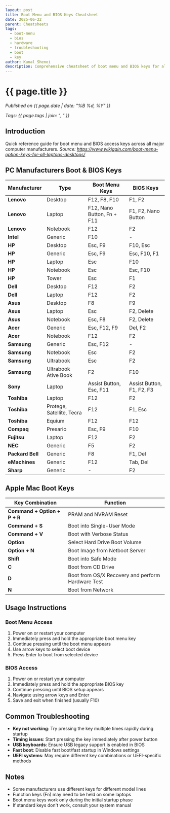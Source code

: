 ```yaml
---
layout: post
title: Boot Menu and BIOS Keys Cheatsheet
date: 2025-06-22
parent: Cheatsheets
tags:
  - boot-menu
  - bios
  - hardware
  - troubleshooting
  - boot
  - key
author: Kunal Shenoi
description: Comprehensive cheatsheet of boot menu and BIOS keys for all major computer manufacturers
---
```


# {{ page.title }}

_Published on {{ page.date | date: "%B %d, %Y" }}_

_Tags: {{ page.tags | join: ", " }}_

## Introduction

Quick reference guide for boot menu and BIOS access keys across all major computer manufacturers. 
*Source: https://www.wikigain.com/boot-menu-option-keys-for-all-laptops-desktops/*

## PC Manufacturers Boot & BIOS Keys

|Manufacturer|Type|Boot Menu Keys|BIOS Keys|
|---|---|---|---|
|**Lenovo**|Desktop|F12, F8, F10|F1, F2|
|**Lenovo**|Laptop|F12, Nano Button, Fn + F11|F1, F2, Nano Button|
|**Lenovo**|Notebook|F12|F2|
|**Intel**|Generic|F10|-|
|**HP**|Desktop|Esc, F9|F10, Esc|
|**HP**|Generic|Esc, F9|Esc, F10, F1|
|**HP**|Laptop|Esc|F10|
|**HP**|Notebook|Esc|Esc, F10|
|**HP**|Tower|Esc|F1|
|**Dell**|Desktop|F12|F2|
|**Dell**|Laptop|F12|F2|
|**Asus**|Desktop|F8|F9|
|**Asus**|Laptop|Esc|F2, Delete|
|**Asus**|Notebook|Esc, F8|F2, Delete|
|**Acer**|Generic|Esc, F12, F9|Del, F2|
|**Acer**|Notebook|F12|F2|
|**Samsung**|Generic|Esc, F12|-|
|**Samsung**|Notebook|Esc|F2|
|**Samsung**|Ultrabook|Esc|F2|
|**Samsung**|Ultrabook Ative Book|F2|F10|
|**Sony**|Laptop|Assist Button, Esc, F11|Assist Button, F1, F2, F3|
|**Toshiba**|Laptop|F12|F2|
|**Toshiba**|Protege, Satellite, Tecra|F12|F1, Esc|
|**Toshiba**|Equium|F12|F12|
|**Compaq**|Presario|Esc, F9|F10|
|**Fujitsu**|Laptop|F12|F2|
|**NEC**|Generic|F5|F2|
|**Packard Bell**|Generic|F8|F1, Del|
|**eMachines**|Generic|F12|Tab, Del|
|**Sharp**|Generic|-|F2|

## Apple Mac Boot Keys

|Key Combination|Function|
|---|---|
|**Command + Option + P + R**|PRAM and NVRAM Reset|
|**Command + S**|Boot into Single-User Mode|
|**Command + V**|Boot with Verbose Status|
|**Option**|Select Hard Drive Boot Volume|
|**Option + N**|Boot Image from Netboot Server|
|**Shift**|Boot into Safe Mode|
|**C**|Boot from CD Drive|
|**D**|Boot from OS/X Recovery and perform Hardware Test|
|**N**|Boot from Network|

## Usage Instructions

### Boot Menu Access

1. Power on or restart your computer
2. Immediately press and hold the appropriate boot menu key
3. Continue pressing until the boot menu appears
4. Use arrow keys to select boot device
5. Press Enter to boot from selected device

### BIOS Access

1. Power on or restart your computer
2. Immediately press and hold the appropriate BIOS key
3. Continue pressing until BIOS setup appears
4. Navigate using arrow keys and Enter
5. Save and exit when finished (usually F10)

## Common Troubleshooting

- **Key not working**: Try pressing the key multiple times rapidly during startup
- **Timing issues**: Start pressing the key immediately after power button
- **USB keyboards**: Ensure USB legacy support is enabled in BIOS
- **Fast boot**: Disable fast boot/fast startup in Windows settings
- **UEFI systems**: May require different key combinations or UEFI-specific methods

## Notes

- Some manufacturers use different keys for different model lines
- Function keys (Fn) may need to be held on some laptops
- Boot menu keys work only during the initial startup phase
- If standard keys don't work, consult your system manual